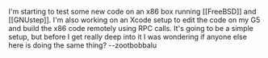 I'm starting to test some new code on an x86 box running [[FreeBSD]] and [[GNUstep]]. I'm also working on an Xcode setup to edit the code on my G5 and build the x86 code remotely using RPC calls. It's going to be a simple setup, but before I get really deep into it I was wondering if anyone else here is doing the same thing? --zootbobbalu